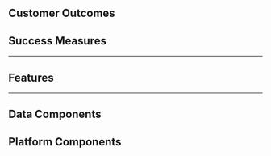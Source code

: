 ## Customer Outcomes
<!-- DRI is Customer -->

## Success Measures
<!-- DRI is Customer -->

---

## Features
<!-- DRI is Customer & Data Team-->


---

## Data Components 
<!-- DRI is Data Team-->


## Platform Components
<!-- DRI is Data Team-->
